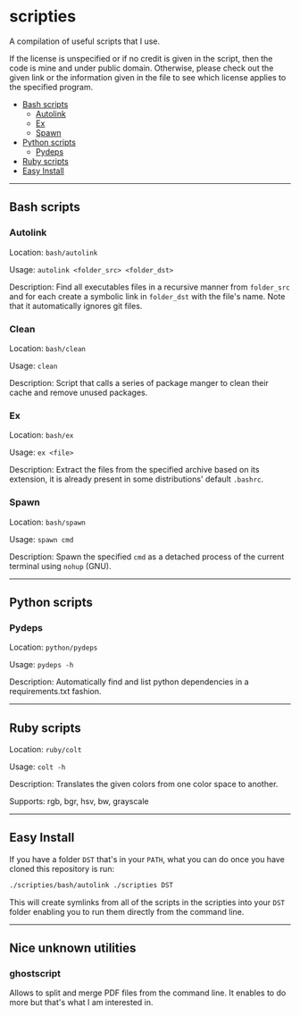 # scripties

A compilation of useful scripts that I use.

If the license is unspecified or if no credit is given in the script, then the code is mine and under public domain.
Otherwise, please check out the given link or the information given in the file to see which license applies to the specified program.

<!--toc-->
- [Bash scripts](#bash-scripts)
  - [Autolink](#autolink)
  - [Ex](#ex)
  - [Spawn](#spawn)
- [Python scripts](#python-scripts)
  - [Pydeps](#pydeps)
- [Ruby scripts](#ruby-scripts)
- [Easy Install](#easy-install)

<!--end toc-->

---

## Bash scripts

### Autolink

Location: ```bash/autolink```

Usage: ```autolink <folder_src> <folder_dst>```

Description: Find all executables files in a recursive manner from `folder_src` and for each create a symbolic link in `folder_dst` with the file's name. Note that it automatically ignores git files.

### Clean

Location: ```bash/clean```

Usage: ```clean```

Description: Script that calls a series of package manger to clean their cache and remove unused packages.

### Ex

Location: ```bash/ex```

Usage: ```ex <file>```

Description: Extract the files from the specified archive based on its extension, it is already present in some distributions' default ```.bashrc```.

### Spawn

Location: ```bash/spawn```

Usage: ```spawn cmd```

Description: Spawn the specified ```cmd``` as a detached process of the current terminal using ```nohup``` (GNU).

---

## Python scripts

### Pydeps

Location: ```python/pydeps```

Usage: ```pydeps -h```

Description: Automatically find and list python dependencies in a requirements.txt fashion.

---

## Ruby scripts

Location: ```ruby/colt```

Usage: ```colt -h```

Description: Translates the given colors from one color space to another.

Supports: rgb, bgr, hsv, bw, grayscale

---

## Easy Install

If you have a folder `DST` that's in your `PATH`, what you can do once you have cloned this repository is run:

```bash
./scripties/bash/autolink ./scripties DST
```

This will create symlinks from all of the scripts in the scripties into your `DST` folder enabling you to run them directly from the command line.

---

## Nice unknown utilities

### ghostscript

Allows to split and merge PDF files from the command line.
It enables to do more but that's what I am interested in.
